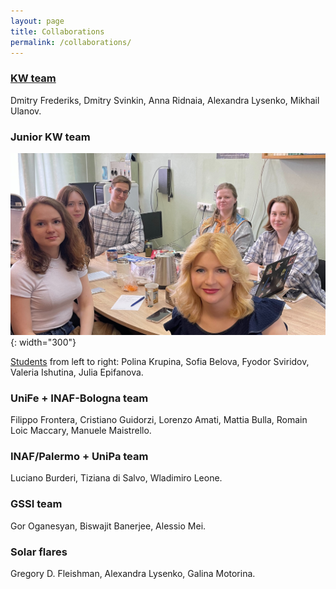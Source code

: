 ```yaml
---
layout: page
title: Collaborations
permalink: /collaborations/
---
```


### [KW team](http://www.ioffe.ru/LEA/staff.html)
Dmitry Frederiks, Dmitry Svinkin, Anna Ridnaia, Alexandra Lysenko, Mikhail Ulanov.

### Junior KW team
![photo](/assets/images/students.JPG){: width="300"}

[Students](/teaching.md) from left to right: Polina Krupina, Sofia Belova, Fyodor Sviridov, Valeria Ishutina, Julia Epifanova.

### UniFe + INAF-Bologna team
Filippo Frontera, Cristiano Guidorzi, Lorenzo Amati, Mattia Bulla, Romain Loic Maccary, Manuele Maistrello.

### INAF/Palermo + UniPa team
Luciano Burderi, Tiziana di Salvo, Wladimiro Leone.

### GSSI team
Gor Oganesyan, Biswajit Banerjee, Alessio Mei.

### Solar flares
Gregory D. Fleishman, Alexandra Lysenko, Galina Motorina.
